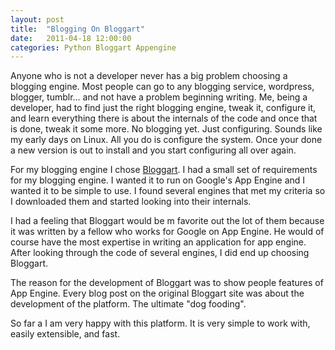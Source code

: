 ```yaml
---
layout: post
title:  "Blogging On Bloggart"
date:   2011-04-18 12:00:00
categories: Python Bloggart Appengine
---
```


Anyone who is not a developer never has a big problem choosing a blogging engine. Most people can go to any blogging service, wordpress, blogger, tumblr... and not have a problem beginning writing. Me, being a developer, had to find just the right blogging engine, tweak it, configure it, and learn everything there is about the internals of the code and once that is done, tweak it some more. No blogging yet. Just configuring. Sounds like my early days on Linux. All you do is configure the system. Once your done a new version is out to install and you start configuring all over again.

For my blogging engine I chose [Bloggart](https://github.com/Arachnid/bloggart). I had a small set of requirements for my blogging engine. I wanted it to run on Google's App Engine and I wanted it to be simple to use. I found several engines that met my criteria so I downloaded them and started looking into their internals.

I had a feeling that Bloggart would be m favorite out the lot of them because it was written by a fellow who works for Google on App Engine. He would of course have the most expertise in writing an application for app engine. After looking through the code of several engines, I did end up choosing Bloggart.

The reason for the development of Bloggart was to show people features of App Engine. Every blog post on the original Bloggart site was about the development of the platform. The ultimate "dog fooding".

So far a I am very happy with this platform. It is very simple to work with, easily extensible, and fast.
